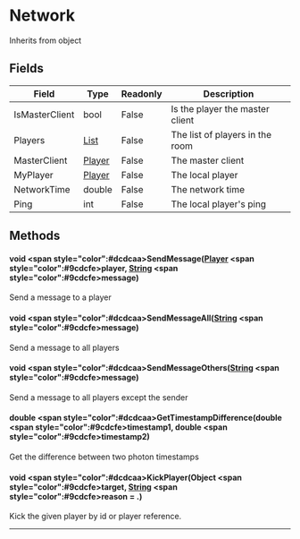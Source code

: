 # Network
Inherits from object
## Fields
|Field|Type|Readonly|Description|
|---|---|---|---|
|IsMasterClient|bool|False|Is the player the master client|
|Players|[List](../objects/List.md)|False|The list of players in the room|
|MasterClient|[Player](../objects/Player.md)|False|The master client|
|MyPlayer|[Player](../objects/Player.md)|False|The local player|
|NetworkTime|double|False|The network time|
|Ping|int|False|The local player's ping|
## Methods
#### void <span style="color":#dcdcaa>SendMessage<span>([Player](../objects/Player.md) <span style="color":#9cdcfe>player<span>, [String](../static/String.md) <span style="color":#9cdcfe>message<span>)
Send a message to a player
#### void <span style="color":#dcdcaa>SendMessageAll<span>([String](../static/String.md) <span style="color":#9cdcfe>message<span>)
Send a message to all players
#### void <span style="color":#dcdcaa>SendMessageOthers<span>([String](../static/String.md) <span style="color":#9cdcfe>message<span>)
Send a message to all players except the sender
#### double <span style="color":#dcdcaa>GetTimestampDifference<span>(double <span style="color":#9cdcfe>timestamp1<span>, double <span style="color":#9cdcfe>timestamp2<span>)
Get the difference between two photon timestamps
#### void <span style="color":#dcdcaa>KickPlayer<span>(Object <span style="color":#9cdcfe>target<span>, [String](../static/String.md) <span style="color":#9cdcfe>reason<span> = .)
Kick the given player by id or player reference.

---

